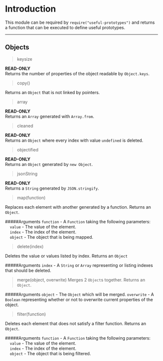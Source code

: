 Introduction
===================


This module can be required by `require("useful-prototypes")` and returns a function that can be executed to define useful prototypes.

----------


Objects
-------------

> keysize

**READ-ONLY**  
Returns the number of properties of the object readable by `Object.keys`.

> copy()

Returns an `Object` that is not linked by pointers.

> array

**READ-ONLY**  
Returns an `Array` generated with `Array.from`.

> cleaned

**READ-ONLY**  
Returns an `Object` where every index with value `undefined` is deleted.

> objectified

**READ-ONLY**  
Returns an `Object` generated by `new Object`.

> jsonString

**READ-ONLY**  
Returns a `String` generated by `JSON.stringify`.

> map(function)

Replaces each element with another generated by a function. Returns an `Object`.

#####Arguments
`function` - A `Function` taking the following parameters:  
&nbsp;&nbsp;&nbsp;&nbsp;`value` - The value of the element.  
&nbsp;&nbsp;&nbsp;&nbsp;`index` - The index of the element.  
&nbsp;&nbsp;&nbsp;&nbsp;`object` - The object that is being mapped.  

> delete(index)

Deletes the value or values listed by index. Returns an `Object`

#####Arguments
`index` - A `String` or `Array` representing or listing indexes that should be deleted.

> merge(object, overwrite)
Merges 2 `Object`s together. Returns an `Object`.

#####Arguments
`object` - The `Object` which will be merged.
`overwrite` - A `Boolean` representing whether or not to overwrite current properties of the object.

> filter(function)

Deletes each element that does not satisfy a filter function. Returns an `Object`.

#####Arguments
`function` - A `Function` taking the following parameters:  
&nbsp;&nbsp;&nbsp;&nbsp;`value` - The value of the element.  
&nbsp;&nbsp;&nbsp;&nbsp;`index` - The index of the element.  
&nbsp;&nbsp;&nbsp;&nbsp;`object` - The object that is being filtered.  
